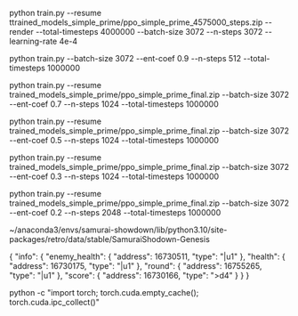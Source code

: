 





python train.py --resume ttrained_models_simple_prime/ppo_simple_prime_4575000_steps.zip --render --total-timesteps 4000000 --batch-size 3072 --n-steps 3072  --learning-rate 4e-4




python train.py --batch-size 3072 --ent-coef 0.9 --n-steps 512 --total-timesteps 1000000


python train.py --resume trained_models_simple_prime/ppo_simple_prime_final.zip --batch-size 3072 --ent-coef 0.7 --n-steps 1024 --total-timesteps 1000000


python train.py --resume trained_models_simple_prime/ppo_simple_prime_final.zip --batch-size 3072 --ent-coef 0.5 --n-steps 1024 --total-timesteps 1000000


python train.py --resume trained_models_simple_prime/ppo_simple_prime_final.zip --batch-size 3072 --ent-coef 0.3 --n-steps 1024 --total-timesteps 1000000


python train.py --resume trained_models_simple_prime/ppo_simple_prime_final.zip --batch-size 3072 --ent-coef 0.2 --n-steps 2048 --total-timesteps 1000000



~/anaconda3/envs/samurai-showdown/lib/python3.10/site-packages/retro/data/stable/SamuraiShodown-Genesis

{
  "info": {
    "enemy_health": {
      "address": 16730511,
      "type": "|u1"
    },
    "health": {
      "address": 16730175,
      "type": "|u1"
    },
    "round": {
      "address": 16755265,
      "type": "|u1"
    },
    "score": {
      "address": 16730166,
      "type": ">d4"
    }
  }
}



python -c "import torch; torch.cuda.empty_cache(); torch.cuda.ipc_collect()"
